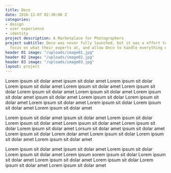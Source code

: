```yaml
---
title: Deco
date: 2016-12-07 02:30:00 Z
categories:
- design
- user experience
- identity
project description: A Marketplace for Photographers
project subtitle: Deco was never fully launched, but it was a effort to allow photographers
  focus on what their experts at, and allow Deco to handle everything else.
header 01 image: "/uploads/image01.jpg"
header 02 image: "/uploads/image02.jpg"
header 03 image: "/uploads/image03.jpg"
layout: project
---
```


Lorem ipsum sit dolar amet ipsum sit dolar amet Lorem ipsum sit dolar Lorem ipsum sit dolar amet Lorem ipsum sit dolar amet Lorem ipsum sit dolar Lorem ipsum sit dolar amet Lorem ipsum sit dolar amet Lorem ipsum sit dolar amet ipsum sit dolar amet Lorem ipsum sit dolar Lorem ipsum sit dolar amet Lorem ipsum sit dolar amet Lorem ipsum sit dolar Lorem ipsum sit dolar amet Lorem ipsum sit dolar amet

Lorem ipsum sit dolar amet ipsum sit dolar amet Lorem ipsum sit dolar Lorem ipsum sit dolar amet Lorem ipsum sit dolar amet Lorem ipsum sit dolar Lorem ipsum sit dolar amet Lorsum sit dolar amet ipsum sit dolar amet Lorem ipsum sit dolar Lorem dolar amet Lorem ipsum sit dolar Lorem ipsum sit dolar amet Lorem ipsum sit dolar amet

Lorem ipsum sit dolar amet ipsum sit dolar amet Lorem ipsum sit dolar Lorem ipsum sit dolar amet Lorem ipsum sorem ipsum sit dolar Lorem ipsum sit dolar amet Lorem ipsum sit dolar amet Lorem ipsum sit dolar Lorem ipsum sit dolar amet Lorem ipsum sit dolar amet
